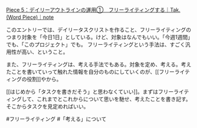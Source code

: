 [Piece 5：デイリーアウトラインの運用①　フリーライティングする｜Tak. (Word Piece)｜note](https://note.com/takwordpiece/n/nf2ed8cd8d2dc?magazine_key=mfd2b3b4e7140]]を読んでて思ったのは、[[フリーライティング)

このエントリーでは、デイリータスクリストを作ること、フリーライティングのつまり対象を「今日1日」としている。けど、対象はなんでもいい。「今週1週間」でも、「このプロジェクト」でも。
フリーライティングという手法は、すごく汎用性が高い、ということ。

また、フリーライティングは、考える手法でもある。対象を定め、考える。考えたことを書いていって触れた情報を自分のものにしていくのが、[[フリーライティングの役割]]やから。

[[はじめから「タスクを書きだそう」と思わなくていい]]。まずはフリーライティングして、これまでとこれからについて思いを馳せ、考えたことを書き記す。そこからタスクを見定めればいい。

#フリーライティング #「考える」について 